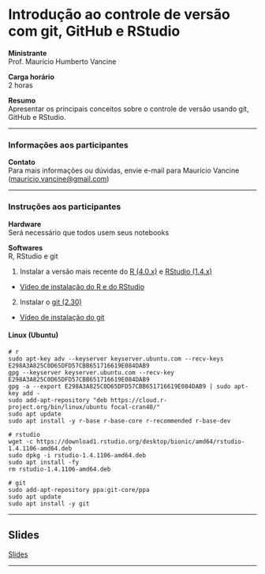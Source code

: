 # Introdução ao controle de versão com git, GitHub e RStudio

**Ministrante** <br>
Prof. Maurício Humberto Vancine

**Carga horário** <br>
2 horas

**Resumo** <br>
Apresentar os principais conceitos sobre o controle de versão usando git, GitHub e RStudio.

---

### Informações aos participantes

**Contato** <br>
Para mais informações ou dúvidas, envie e-mail para Maurício Vancine (mauricio.vancine@gmail.com)

---

### Instruções aos participantes

**Hardware** <br>
Será necessário que todos usem seus notebooks

**Softwares** <br>
R, RStudio e git <br>

1. Instalar a versão mais recente do [R (4.0.x)](https://www.r-project.org) e [RStudio (1.4.x)](https://www.rstudio.com)
- [Vídeo de instalação do R e do RStudio](https://youtu.be/l1bWvZMNMCM)

2. Instalar o [git (2.30)](https://git-scm.com/downloads)
- [Vídeo de instalação do git](https://youtu.be/QSfHNEiBd2k)

#### Linux (Ubuntu)

```
# r
sudo apt-key adv --keyserver keyserver.ubuntu.com --recv-keys E298A3A825C0D65DFD57CBB651716619E084DAB9
gpg --keyserver keyserver.ubuntu.com --recv-key E298A3A825C0D65DFD57CBB651716619E084DAB9
gpg -a --export E298A3A825C0D65DFD57CBB651716619E084DAB9 | sudo apt-key add -
sudo add-apt-repository "deb https://cloud.r-project.org/bin/linux/ubuntu focal-cran40/"
sudo apt update
sudo apt install -y r-base r-base-core r-recommended r-base-dev

# rstudio
wget -c https://download1.rstudio.org/desktop/bionic/amd64/rstudio-1.4.1106-amd64.deb
sudo dpkg -i rstudio-1.4.1106-amd64.deb
sudo apt install -fy
rm rstudio-1.4.1106-amd64.deb

# git
sudo add-apt-repository ppa:git-core/ppa 
sudo apt update
sudo apt install -y git
```

---

## Slides

[Slides](https://mauriciovancine.github.io/short-course-git-github-rstudio/slides/pres_short_course_git_github_studio.html)

---
